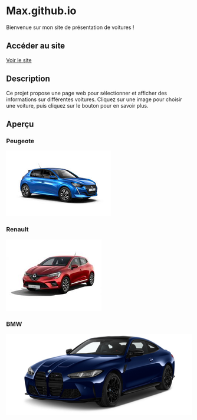 # Max.github.io

Bienvenue sur mon site de présentation de voitures !

## Accéder au site

[Voir le site](https://max6734.github.io/)

## Description

Ce projet propose une page web pour sélectionner et afficher des informations sur différentes voitures. 
Cliquez sur une image pour choisir une voiture, puis cliquez sur le bouton pour en savoir plus.

## Aperçu


### Peugeote
![Aperçu Peugeot](images.jpg)

### Renault
![Aperçu Renault](images1.jpg)

### BMW
![Aperçu BMW](bmw_m4competitionmxdrivecp2fb_concept.jpg)
